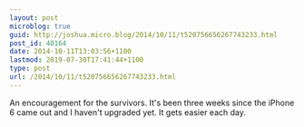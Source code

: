 ```yaml
---
layout: post
microblog: true
guid: http://joshua.micro.blog/2014/10/11/t520756656267743233.html
post_id: 40164
date: 2014-10-11T13:03:56+1100
lastmod: 2019-07-30T17:41:44+1100
type: post
url: /2014/10/11/t520756656267743233.html
---
```

An encouragement for the survivors. It's been three weeks since the iPhone 6 came out and I haven't upgraded yet. It gets easier each day.
